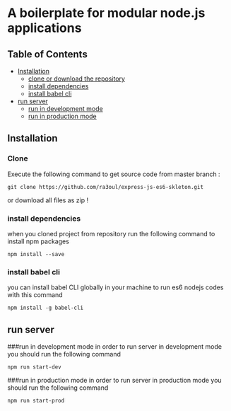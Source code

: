 # A boilerplate for modular node.js applications



## Table of Contents

- <a href="#installation">Installation</a>
    - <a href="#Clone">clone or download the repository </a>
    -   <a href="#dependencies">install dependencies  </a>
	- <a href="#babelcli">install babel cli </a>
- <a href="#installation">run server</a>
	- <a href="#rundev">run in development mode</a>
	 - <a href="#runpro">run in production mode</a>

## Installation

### Clone

Execute the following command to get source code from master branch :

```terminal
git clone https://github.com/ra3oul/express-js-es6-skleton.git
```
or download all files as zip !
### install dependencies

when you cloned project from repository run the following command to install npm packages

```terminal
npm install --save
```

### install babel cli
you can install babel CLI globally in your machine to run es6 nodejs codes with this command

```terminal
npm install -g babel-cli
```



## run server


###run in development mode
in order to run server in development mode you should run the following command

```terminal
npm run start-dev
```


###run in production  mode
in order to run server in production mode you should run the following command

```terminal
npm run start-prod
```